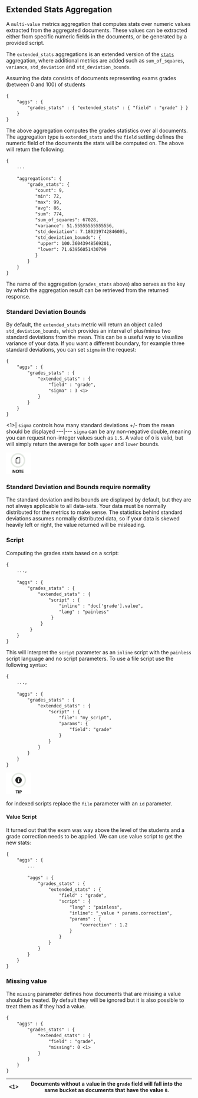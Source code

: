 ## Extended Stats Aggregation

A `multi-value` metrics aggregation that computes stats over numeric values extracted from the aggregated documents. These values can be extracted either from specific numeric fields in the documents, or be generated by a provided script.

The `extended_stats` aggregations is an extended version of the [`stats`](search-aggregations-metrics-stats-aggregation.html) aggregation, where additional metrics are added such as `sum_of_squares`, `variance`, `std_deviation` and `std_deviation_bounds`.

Assuming the data consists of documents representing exams grades (between 0 and 100) of students
    
    
    {
        "aggs" : {
            "grades_stats" : { "extended_stats" : { "field" : "grade" } }
        }
    }

The above aggregation computes the grades statistics over all documents. The aggregation type is `extended_stats` and the `field` setting defines the numeric field of the documents the stats will be computed on. The above will return the following:
    
    
    {
        ...
    
        "aggregations": {
            "grade_stats": {
               "count": 9,
               "min": 72,
               "max": 99,
               "avg": 86,
               "sum": 774,
               "sum_of_squares": 67028,
               "variance": 51.55555555555556,
               "std_deviation": 7.180219742846005,
               "std_deviation_bounds": {
                "upper": 100.36043948569201,
                "lower": 71.63956051430799
               }
            }
        }
    }

The name of the aggregation (`grades_stats` above) also serves as the key by which the aggregation result can be retrieved from the returned response.

### Standard Deviation Bounds

By default, the `extended_stats` metric will return an object called `std_deviation_bounds`, which provides an interval of plus/minus two standard deviations from the mean. This can be a useful way to visualize variance of your data. If you want a different boundary, for example three standard deviations, you can set `sigma` in the request:
    
    
    {
        "aggs" : {
            "grades_stats" : {
                "extended_stats" : {
                    "field" : "grade",
                    "sigma" : 3 <1>
                }
            }
        }
    }

<1>| `sigma` controls how many standard deviations +/- from the mean should be displayed     ---|---    `sigma` can be any non-negative double, meaning you can request non-integer values such as `1.5`. A value of `0` is valid, but will simply return the average for both `upper` and `lower` bounds.

![Note](images/icons/note.png)

### Standard Deviation and Bounds require normality

The standard deviation and its bounds are displayed by default, but they are not always applicable to all data-sets. Your data must be normally distributed for the metrics to make sense. The statistics behind standard deviations assumes normally distributed data, so if your data is skewed heavily left or right, the value returned will be misleading.

### Script

Computing the grades stats based on a script:
    
    
    {
        ...,
    
        "aggs" : {
            "grades_stats" : {
                "extended_stats" : {
                    "script" : {
                        "inline" : "doc['grade'].value",
                        "lang" : "painless"
                     }
                 }
             }
        }
    }

This will interpret the `script` parameter as an `inline` script with the `painless` script language and no script parameters. To use a file script use the following syntax:
    
    
    {
        ...,
    
        "aggs" : {
            "grades_stats" : {
                "extended_stats" : {
                    "script" : {
                        "file": "my_script",
                        "params": {
                            "field": "grade"
                        }
                    }
                }
            }
        }
    }

![Tip](images/icons/tip.png)

for indexed scripts replace the `file` parameter with an `id` parameter.

#### Value Script

It turned out that the exam was way above the level of the students and a grade correction needs to be applied. We can use value script to get the new stats:
    
    
    {
        "aggs" : {
            ...
    
            "aggs" : {
                "grades_stats" : {
                    "extended_stats" : {
                        "field" : "grade",
                        "script" : {
                            "lang" : "painless",
                            "inline": "_value * params.correction",
                            "params" : {
                                "correction" : 1.2
                            }
                        }
                    }
                }
            }
        }
    }

### Missing value

The `missing` parameter defines how documents that are missing a value should be treated. By default they will be ignored but it is also possible to treat them as if they had a value.
    
    
    {
        "aggs" : {
            "grades_stats" : {
                "extended_stats" : {
                    "field" : "grade",
                    "missing": 0 <1>
                }
            }
        }
    }

<1>| Documents without a value in the `grade` field will fall into the same bucket as documents that have the value `0`.     
---|---
